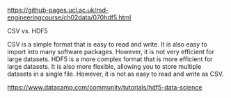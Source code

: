 https://github-pages.ucl.ac.uk/rsd-engineeringcourse/ch02data/070hdf5.html

CSV vs. HDF5

CSV is a simple format that is easy to read and write. It is also easy to import into many software packages. However, it is not very efficient for large datasets. HDF5 is a more complex format that is more efficient for large datasets. It is also more flexible, allowing you to store multiple datasets in a single file. However, it is not as easy to read and write as CSV.

https://www.datacamp.com/community/tutorials/hdf5-data-science